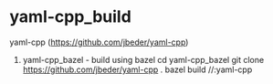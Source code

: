 # yaml-cpp_build
yaml-cpp (https://github.com/jbeder/yaml-cpp)

1. yaml-cpp_bazel - build using bazel
    cd yaml-cpp_bazel
    git clone https://github.com/jbeder/yaml-cpp .
    bazel build //:yaml-cpp
